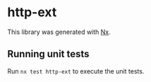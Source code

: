 # http-ext

This library was generated with [Nx](https://nx.dev).

## Running unit tests

Run `nx test http-ext` to execute the unit tests.
